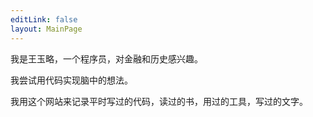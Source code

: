 ```yaml
---
editLink: false
layout: MainPage
---
```


我是王玉略，一个程序员，对金融和历史感兴趣。

我尝试用代码实现脑中的想法。

我用这个网站来记录平时写过的代码，读过的书，用过的工具，写过的文字。